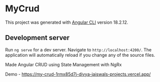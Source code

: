 # MyCrud

This project was generated with [Angular CLI](https://github.com/angular/angular-cli) version 18.2.12.

## Development server

Run `ng serve` for a dev server. Navigate to `http://localhost:4200/`. The application will automatically reload if you change any of the source files.

Made Angular CRUD using State Management with NgRx 

Demo - https://my-crud-1rmx85d7j-divya-jaiswals-projects.vercel.app/ 
